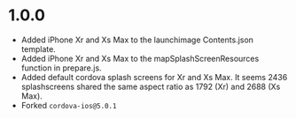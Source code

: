# 1.0.0
- Added iPhone Xr and Xs Max to the launchimage Contents.json template.
- Added iPhone Xr and Xs Max to the mapSplashScreenResources function in prepare.js.
- Added default cordova splash screens for Xr and Xs Max. It seems 2436 splashscreens shared the same aspect ratio as 1792 (Xr) and 2688 (Xs Max).
- Forked `cordova-ios@5.0.1`
